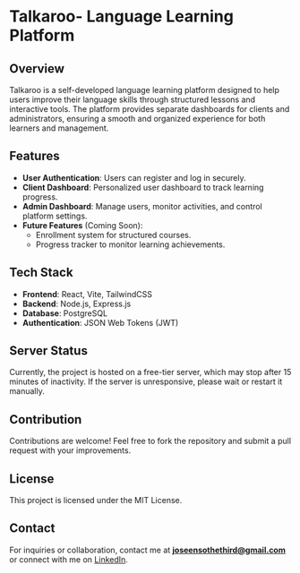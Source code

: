 # Talkaroo- Language Learning Platform

## Overview
Talkaroo is a self-developed language learning platform designed to help users improve their language skills through structured lessons and interactive tools. The platform provides separate dashboards for clients and administrators, ensuring a smooth and organized experience for both learners and management.

## Features
- **User Authentication**: Users can register and log in securely.
- **Client Dashboard**: Personalized user dashboard to track learning progress.
- **Admin Dashboard**: Manage users, monitor activities, and control platform settings.
- **Future Features** (Coming Soon):
  - Enrollment system for structured courses.
  - Progress tracker to monitor learning achievements.

## Tech Stack
- **Frontend**: React, Vite, TailwindCSS
- **Backend**: Node.js, Express.js
- **Database**: PostgreSQL
- **Authentication**: JSON Web Tokens (JWT)

## Server Status
Currently, the project is hosted on a free-tier server, which may stop after 15 minutes of inactivity. If the server is unresponsive, please wait or restart it manually.

## Contribution
Contributions are welcome! Feel free to fork the repository and submit a pull request with your improvements.

## License
This project is licensed under the MIT License.

## Contact
For inquiries or collaboration, contact me at **joseensothethird@gmail.com** or connect with me on [LinkedIn](https://www.linkedin.com/in/jose-ensoiii/).

